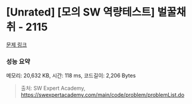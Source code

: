 # [Unrated] [모의 SW 역량테스트] 벌꿀채취 - 2115 

[문제 링크](https://swexpertacademy.com/main/code/problem/problemDetail.do?contestProbId=AV5V4A46AdIDFAWu) 

### 성능 요약

메모리: 20,632 KB, 시간: 118 ms, 코드길이: 2,206 Bytes



> 출처: SW Expert Academy, https://swexpertacademy.com/main/code/problem/problemList.do